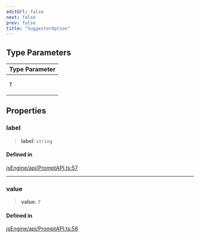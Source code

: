 ```yaml
---
editUrl: false
next: false
prev: false
title: "SuggesterOption"
---
```


## Type Parameters

<table>
<thead>
<tr>
<th>Type Parameter</th>
</tr>
</thead>
<tbody>
<tr>
<td>

`T`

</td>
</tr>
</tbody>
</table>

## Properties

### label

> **label**: `string`

#### Defined in

[jsEngine/api/PromptAPI.ts:57](https://github.com/mProjectsCode/obsidian-js-engine-plugin/blob/b03cdc5d89f9f492e8ccbc5d6a798fe7e18efd5e/jsEngine/api/PromptAPI.ts#L57)

***

### value

> **value**: `T`

#### Defined in

[jsEngine/api/PromptAPI.ts:56](https://github.com/mProjectsCode/obsidian-js-engine-plugin/blob/b03cdc5d89f9f492e8ccbc5d6a798fe7e18efd5e/jsEngine/api/PromptAPI.ts#L56)
